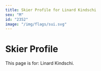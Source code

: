 ```yaml
---
title: Skier Profile for Linard Kindschi
sex: "M"
id: "2352"
image: "/img/flags/sui.svg" 
---
```


# Skier Profile

This page is for: Linard Kindschi.
    